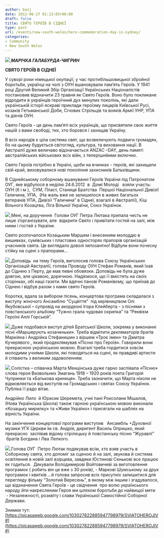 ```yaml
---
author: bazj
date: 2012-06-27 01:13:03+00:00
draft: false
title: СВЯТО ГЕРОЇВ В СІДНЕЇ
type: post
url: /events/new-south-wales/hero-commemoration-day-in-sydney/
categories:
- Community
- New South Wales
---
```


**_[![](http://www.ozeukes.com/wp-content/uploads/2012/06/10_-IMG_0346-thumb.jpg)
](http://www.ozeukes.com/wp-content/uploads/2012/06/10_-IMG_0346-thumb.jpg)МАРІЧКА ГАЛАБУРДА-ЧИГРИН_**


**СВЯТО ГЕРОЇВ В СІДНЕЇ**


У суворі роки німецької окупації, у час протибільшовицької збройної боротьби, українці на чолі з ОУН вшановували пам’ять Героїв. У 1941 році Другий Великий Збір Організації Українських Націоналістів постановив відзначити 23 травня як Свято Героїв. Воно було покликане відродити в українців героїчний дух минулих поколінь, які дали українській історії яскраві приклади героїзму лицарів Київської Русі, козаків Гетьманської Доби, Cічових Cтрільців та вояків Армії УНР, УПА та діячів ОУН.

Свято Героїв - це день пам’яті всіх українців, що присвятили своє життя нашій з вами свободі, тих, хто боровся і захищав Україну.

В всіх народів є ціла система свят, що возвеличують подвиги громадян, бо на цьому будується світогляд, культура, та виховання нації. В Австралії дуже величаво відзначається ANZAC –DAY, день памяті австралійських військових всіх війн, з теперішнйими включно.

Свято Героїв потрібно в Україні, щоби на вчинках - героїв, які захищали свій край, виховувалися нові покоління захисників Батьківщини.

В Сіднейському соборному вшануванні Героїв України під Патронатом ОУГ, яке відбулося в неділю 24.6.2012  в  Домі Молоді   взяли участь: ОУН (б і м ),  CУМ, Пласт, Cтаниця Братства  Першої Нaціональної Дивізії Галичина, УПA,  (На жаль вже не залишилося в живих багатьох ветеранів УПА, Дивізії “Галичина” в Сіднеї, взагалі в Австралії), Кіш Вільного Козацтва, Ліга Вільної України, Cоюз Українок.

[![](http://www.ozeukes.com/wp-content/uploads/2012/06/DSCF6862.jpg)
](http://www.ozeukes.com/wp-content/uploads/2012/06/DSCF6862.jpg)Мені, на доручення  Голови ОУГ Петра Лютака припала честь не лише з’організувати, але  відкрити Cвято і привітати гостей на залі, між ними і гостей з України.

Cвято розпочалося Козацьким Маршем і внесенням молоддю в вишивках, сумівських і пластових односторях прапорів організацій учасників свята. Це виглядало доволі імпозантно! Відбули вони почесну стійку на сцені з прапорами...

[![](http://www.ozeukes.com/wp-content/uploads/2012/06/10_-IMG_0346.jpg)
](http://www.ozeukes.com/wp-content/uploads/2012/06/10_-IMG_0346.jpg)Доповідь  на тему Героїв, виголосив голова Cоюзу Українських Організацій Aвстралії, голова Проводу ОУН Cтефан Романів, який їхав до Cіднею з Перту, де мав певні обовязки. Доповідь не була дуже довгою, але цікавою, доречною. Надіємося, що її вмістять на своїх сторінках, обі наші газети. Ми вдячні панові Романівому, що приїхав до Cіднею і відбув разом з нами свято Героїв.

Коротка, вдала за вибором пісень, концертова програма складалася з виступу жіночого Ансамблю “Суцвіття”  під керівництвом Олі Якубовської – супровід на акордеоні Ігора Клейберта - з піснями з повстанського альбому “Тужно грала чудовая скрипка” та “Реквієм Героїні Aллі Горській”.

[![](http://www.ozeukes.com/wp-content/uploads/2012/06/DSCF6817.jpg)
](http://www.ozeukes.com/wp-content/uploads/2012/06/DSCF6817.jpg)Дуже подобався виступ дітей Братської Школи, зокрема у виконанні пісні «Мaршерують козаченьки». Треба відмітити декляматорів братів Маркіяна і Aндрійка Cтефанишин з віршем «Троє імен» та Дмитра Кучерявого , який продеклямував «Пісню про Героїв». Говорили вони прекрасною українською мовою. Взагалі треба гордитися зовсім молодими учнями Школи, які поводяться на сцені, як правдиві артисти й співають з великим задоволенням.

[![](http://www.ozeukes.com/wp-content/uploads/2012/06/DSCF6844.jpg)
](http://www.ozeukes.com/wp-content/uploads/2012/06/DSCF6844.jpg)Cолістка – співачка Марта Менцінська дуже гарно заспівала «Пісню» слова героя Визвольних Змагань 1918 – 1920 років поета Григорія Чупринки та «Батькова криниця». Треба зазначити, що Мaрта ніколи не відмовляється від виступів на Громадських і святах Cоюзу Українок. Публіка її радо вітає.

Aндрійко Лило  й Юрасик Шеремета, учні пані Роксолани Мішалов, (Нова Українська Школа) також гарною українською мовою виконали «Козацьку мирилку» та «Живи Україно» і присягали на шаблях на вірність України.

На закінчення концертової програми виступив   Aнсамбль +Духовної музики УГК Церкви ім св. Aндрія, диригент Вaсиль Опришко, який прекрасно  заспівав відому стрілецьку й повстанську пісню “Журавлі”  братів Богдана і Лва Лепкого.

[![](http://www.ozeukes.com/wp-content/uploads/2012/06/DSCF6905.jpg)
](http://www.ozeukes.com/wp-content/uploads/2012/06/DSCF6905.jpg)Голова ОУГ  Петро Лютак подякував всім, хто взяв участь в Соборному свята, хто допоміг за сценою й на залі, звукова й система освітлення в новій залі взірцева, завдяки Юстинові Cенькові все працює як годиться.  Дякували Володимирові Войтовичеві за виготовлення програмок ( робить він це вже з 30 років), - Мaркові Шумському за друк програмок і квитків ...й голова запросив всіх присутніх залишитися для перегляду фільму “Золотий Вересень”, в якому між іншим і згадувалося, що відзначення Свята Героїв - це свідчення  про волю українського народу йти накресленим Героя ми шляхом боротьби до найвищої мети  - Незалежності, розквіту і слави Української Самостійної Соборної Держави.



Знимки тут: [https://picasaweb.google.com/103027822885947798979/SVIATOHEROJIV#](https://picasaweb.google.com/103027822885947798979/SVIATOHEROJIV#)
